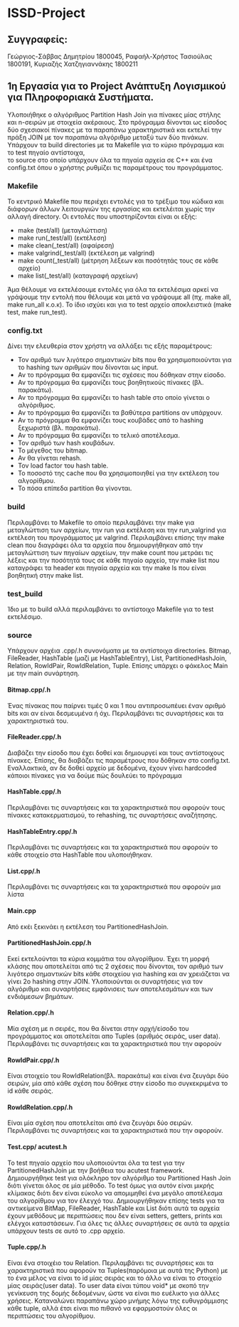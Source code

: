 # ISSD-Project

## Συγγραφείς:
Γεώργιος-Σάββας Δημητρίου 1800045, Ραφαήλ-Χρήστος Τασιούλας 1800191, Κυριαζής Χατζηγιαννάκης 1800211

## 1η Εργασία για το Project Ανάπτυξη Λογισμικού για Πληροφοριακά Συστήματα.
Υλοποιήθηκε ο αλγόριθμος Partition Hash Join για πίνακες μίας στήλης και n-σειρών με στοιχεία ακέραιους. 
Στο πρόγραμμα δίνονται ως είσοδος δύο σχεσιακοί πίνακες με τα παραπάνω χαρακτηριστικά και εκτελεί την πράξη JOIN με τον παραπάνω αλγόριθμο μεταξύ των δύο πινάκων.
Υπάρχουν τα build directories με τα Makefile για το κύριο πρόγραμμα και το test πηγαίο αντίστοιχα,  
το source στο οποίο υπάρχουν όλα τα πηγαία αρχεία σε C++ και ένα config.txt όπου ο χρήστης ρυθμίζει τις παραμέτρους του προγράμματος.  

### Makefile
Το κεντρικό Makefile που περιέχει εντολές για το τρέξιμο του κώδικα και διάφορων άλλων λειτουργιών της εργασίας και εκτελέιται χωρίς την αλλαγή directory. Οι εντολές που υποστηρίζονται είναι οι εξής:
- make (test/all)          (μεταγλώττιση)
- make run(_test/all)      (εκτέλεση)
- make clean(_test/all)    (αφαίρεση)
- make valgrind(_test/all) (εκτέλεση με valgrind)
- make count(_test/all)    (μέτρηση λέξεων και ποσότητάς τους σε κάθε αρχείο)
- make list(_test/all)     (καταγραφή αρχείων)

Άμα θέλουμε να εκτελέσουμε εντολές για όλα τα εκτελέσιμα αρκεί να γράψουμε την εντολή που θέλουμε και μετά να γράψουμε all (πχ. make all, make run_all κ.ο.κ). Το ίδιο ισχύει και για το test αρχείο αποκλειστικά (make test, make run_test). 

### config.txt
Δίνει την ελευθερία στον χρήστη να αλλάξει τις εξής παραμέτρους:
- Τον αριθμό των λιγότερο σημαντικών bits που θα χρησιμοποιούνται για το hashing των αριθμών που δίνονται ως input.
- Αν το πρόγραμμα θα εμφανίζει τις σχέσεις που δόθηκαν στην είσοδο.
- Αν το πρόγραμμα θα εμφανίζει τους βοηθητικούς πίνακες (βλ. παρακάτω).
- Αν το πρόγραμμα θα εμφανίζει τo hash table στο οποίο γίνεται ο αλγόριθμος.
- Αν το πρόγραμμα θα εμφανίζει τα βαθύτερα partitions αν υπάρχουν.
- Αν το πρόγραμμα θα εμφανίζει τους κουβάδες από το hashing ξεχωριστά (βλ. παρακάτω).
- Αν το πρόγραμμα θα εμφανίζει το τελικό αποτέλεσμα.
- Τον αριθμό των hash κουβάδων.
- Το μέγεθος του bitmap.
- Αν θα γίνεται rehash.
- Τον load factor του hash table.
- Το ποσοστό της cache που θα χρησιμοποιηθεί για την εκτέλεση του αλγορίθμου.
- Το πόσα επίπεδα partition θα γίνονται. 

### build
Περιλαμβάνει το Makefile το οποίο περιλαμβάνει την make για μεταγλώττιση των αρχείων, την run για εκτέλεση και την run_valgrind για εκτέλεση του προγράμματος με valgrind. 
Περιλαμβάνει επίσης την make clean που διαγράφει όλα τα αρχεία που δημιουργήθηκαν από την μεταγλώττιση των πηγαίων αρχείων,
την make count που μετράει τις λέξεις και την ποσότητά τους σε κάθε πηγαίο αρχείο, την make list που καταγράφει τα header και πηγαία αρχεία και την make ls που είναι βοηθητική στην make list.

### test_build
Ίδιο με το build αλλά περιλαμβάνει το αντίστοιχο Makefile για το test εκτελέσιμο.

### source
Υπάρχουν αρχέια .cpp/.h συνονόματα με τα αντίστοιχα directories. Bitmap, FileReader, HashTable (μαζί με HashTableEntry), List, PartitionedHashJoin, Relation, RowIdPair, RowIdRelation, Tuple.
Επίσης υπάρχει ο φάκελος Main με την main συνάρτηση.

#### Bitmap.cpp/.h
Ένας πίνακας που παίρνει τιμές 0 και 1 που αντιπροσωπέυει έναν αριθμό bits και αν είναι δεσμευμένα ή όχι. Περιλαμβάνει τις συναρτήσεις και τα χαρακτηριστικά του.

#### FileReader.cpp/.h
Διαβάζει την είσοδο που έχει δοθεί και δημιουργεί και τους αντίστοιχους πίνακες. Επίσης, θα διαβάζει τις παραμέτρους που δόθηκαν στο config.txt. Εναλλακτικά, αν δε δοθεί αρχείο με δεδομένα, έχουν γίνει hardcoded κάποιοι πίνακες για να δούμε πώς δουλεύει το πρόγραμμα

#### HashTable.cpp/.h
Περιλαμβάνει τις συναρτήσεις και τα χαρακτηριστικά που αφορούν τους πίνακες κατακερματισμού, το rehashing, τις συναρτήσεις αναζήτησης.

#### HashTableEntry.cpp/.h
Περιλαμβάνει τις συναρτήσεις και τα χαρακτηριστικά που αφορούν το κάθε στοιχείο στα HashTable που υλοποιήθηκαν.   

#### List.cpp/.h
Περιλαμβάνει τις συναρτήσεις και τα χαρακτηριστικά που αφορούν μια λίστα

#### Main.cpp
Από εκέι ξεκινάει η εκτέλεση του PartitionedHashJoin. 

#### PartitionedHashJoin.cpp/.h
Εκεί εκτελούνται τα κύρια κομμάτια του αλγορίθμου. 
Έχει τη μορφή κλάσης που αποτελείται από τις 2 σχέσεις που δίνονται, τον αριθμό των λιγότερο σημαντικών bits κάθε στοιχείου για hashing και αν χρειάζεται να γίνει 2ο hashing στην JOIN. Υλοποιούνται οι συναρτήσεις για τον αλγόριθμο και συναρτήσεις εμφάνισεις των αποτελεσμάτων και των ενδιάμεσων βημάτων. 

#### Relation.cpp/.h
Μία σχέση με n σειρές, που θα δίνεται στην αρχή/είσοδο του προγράμματος και αποτελείται απο Tuples (αριθμός σειράς, user data).
Περιλαμβάνει τις συναρτήσεις και τα χαρακτηριστικά που την αφορούν

#### RowIdPair.cpp/.h
Είναι στοιχείο του RowIdRelation(βλ. παρακάτω) και είναι ένα ζευγάρι δύο σειρών, μία από κάθε σχέση που δόθηκε στην είσοδο πιο συγκεκριμένα το id κάθε σειράς. 

#### RowIdRelation.cpp/.h
Είναι μία σχέση που αποτελείται από ένα ζευγάρι δύο σειρών. Περιλαμβάνει τις συναρτήσεις και τα χαρακτηριστικά που την αφορούν.

#### Test.cpp/ acutest.h
Το test πηγαίο αρχείο που υλοποιούνται όλα τα test για την PartitionedHashJoin με την βοήθεια του acutest framework. Δημιουργήθηκε test για ολόκληρο τον αλγόριθμο του Partitioned Hash Join διότι γίνεται όλος σε μία μέθοδο. Το test όμως για αυτόν είναι μικρής κλίμακας διότι δεν είναι εύκολο να απομιμηθεί ένα μεγάλο αποτέλεσμα του αλγορίθμου για τον έλεγχό του. Δημιουργήθηκαν επίσης tests για τα αντικείμενα BitMap, FileReader, HashTable και List διότι αυτά τα αρχεία έχουν μεθόδους με περιπτώσεις που δεν είναι setters, getters, prints και ελέγχοι καταστάσεων. Για όλες τις άλλες συναρτήσεις σε αυτά τα αρχεία υπάρχουν tests σε αυτό το .cpp αρχείο.

#### Tuple.cpp/.h
Είναι ένα στοιχέιο του Relation.
Περιλαμβάνει τις συναρτήσεις και τα χαρακτηριστικά που αφορούν τα Tuples(παρόμοια με αυτά της Python) 
με το ένα μέλος να είναι το id μίας σειράς και το άλλο να είναι το στοιχείο μίας σειράς(user data).
Το user data είναι τύπου void* με σκοπό την γενίκευση της δομής δεδομένων, ώστε να είναι πιο ευέλικτο για άλλες χρήσεις. 
Καταναλώνει παραπάνω χώρο μνήμης λόγω της ευθυγράμμισης κάθε tuple, αλλά έτσι είναι πιο πιθανό να εφαρμοστούν όλες οι περιπτώσεις του αλγορίθμου.



